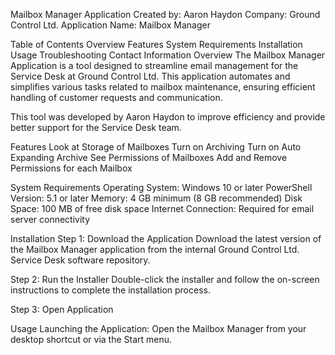 Mailbox Manager Application
Created by: Aaron Haydon
Company: Ground Control Ltd.
Application Name: Mailbox Manager

Table of Contents
Overview
Features
System Requirements
Installation
Usage
Troubleshooting
Contact Information
Overview
The Mailbox Manager Application is a tool designed to streamline email management for the Service Desk at Ground Control Ltd. This application automates and simplifies various tasks related to mailbox maintenance, ensuring efficient handling of customer requests and communication.

This tool was developed by Aaron Haydon to improve efficiency and provide better support for the Service Desk team.

Features
Look at Storage of Mailboxes
Turn on Archiving
Turn on Auto Expanding Archive
See Permissions of Mailboxes
Add and Remove Permissions for each Mailbox

System Requirements
Operating System: Windows 10 or later
PowerShell Version: 5.1 or later
Memory: 4 GB minimum (8 GB recommended)
Disk Space: 100 MB of free disk space
Internet Connection: Required for email server connectivity

Installation
Step 1: Download the Application
Download the latest version of the Mailbox Manager application from the internal Ground Control Ltd. Service Desk software repository.

Step 2: Run the Installer
Double-click the installer and follow the on-screen instructions to complete the installation process.

Step 3: Open Application

Usage
Launching the Application: Open the Mailbox Manager from your desktop shortcut or via the Start menu.

